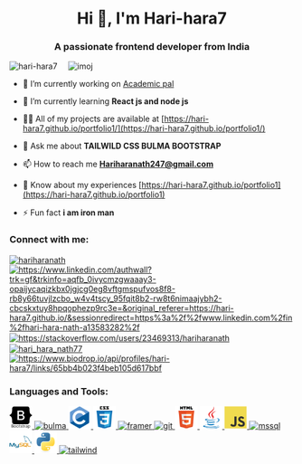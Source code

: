 <h1 align="center">Hi 👋, I'm Hari-hara7</h1>
<h3 align="center">A passionate frontend developer from India</h3>
<img  align="right" alt="imoj" width="400" src="https://media.licdn.com/dms/image/D5612AQGOmwfIE5mlWA/article-cover_image-shrink_720_1280/0/1674617947228?e=2147483647&v=beta&t=FTU_isQ6VYfV5D_ueFHPWvT8ZqgDeJG3yr8Mi8lpfk0">
<p align="left"> <img src="https://komarev.com/ghpvc/?username=hari-hara7&label=Profile%20views&color=0e75b6&style=flat" alt="hari-hara7" /> </p>

- 🔭 I’m currently working on [Academic pal](https://academicpal.vercel.app/)

- 🌱 I’m currently learning **React js and node js**

- 👨‍💻 All of my projects are available at [https://hari-hara7.github.io/portfolio1/](https://hari-hara7.github.io/portfolio1/)

- 💬 Ask me about **TAILWILD CSS BULMA BOOTSTRAP**

- 📫 How to reach me **Hariharanath247@gmail.com**

- 📄 Know about my experiences [https://hari-hara7.github.io/portfolio1](https://hari-hara7.github.io/portfolio1)

- ⚡ Fun fact **i am iron man**

<h3 align="left">Connect with me:</h3>
<p align="left">
<a href="https://twitter.com/hariharanath" target="blank"><img align="center" src="https://raw.githubusercontent.com/rahuldkjain/github-profile-readme-generator/master/src/images/icons/Social/twitter.svg" alt="hariharanath" height="30" width="40" /></a>
<a href="https://linkedin.com/in/https://www.linkedin.com/authwall?trk=gf&trkinfo=aqfb_0ivycmzgwaaay3-opaijycaqizkbx0jgjcg0eg8vftgmspufvos8f8-rb8y66tuvjlzcbo_w4v4tscy_95fqit8b2-rw8t6nimaajybh2-cbcskxtuy8hpqophezp9rc3e=&original_referer=https://hari-hara7.github.io/&sessionredirect=https%3a%2f%2fwww.linkedin.com%2fin%2fhari-hara-nath-a13583282%2f" target="blank"><img align="center" src="https://raw.githubusercontent.com/rahuldkjain/github-profile-readme-generator/master/src/images/icons/Social/linked-in-alt.svg" alt="https://www.linkedin.com/authwall?trk=gf&trkinfo=aqfb_0ivycmzgwaaay3-opaijycaqizkbx0jgjcg0eg8vftgmspufvos8f8-rb8y66tuvjlzcbo_w4v4tscy_95fqit8b2-rw8t6nimaajybh2-cbcskxtuy8hpqophezp9rc3e=&original_referer=https://hari-hara7.github.io/&sessionredirect=https%3a%2f%2fwww.linkedin.com%2fin%2fhari-hara-nath-a13583282%2f" height="30" width="40" /></a>
<a href="https://stackoverflow.com/users/https://stackoverflow.com/users/23469313/hariharanath" target="blank"><img align="center" src="https://raw.githubusercontent.com/rahuldkjain/github-profile-readme-generator/master/src/images/icons/Social/stack-overflow.svg" alt="https://stackoverflow.com/users/23469313/hariharanath" height="30" width="40" /></a>
<a href="https://instagram.com/hari_hara_nath77" target="blank"><img align="center" src="https://raw.githubusercontent.com/rahuldkjain/github-profile-readme-generator/master/src/images/icons/Social/instagram.svg" alt="hari_hara_nath77" height="30" width="40" /></a>
<a href="https://www.leetcode.com/https://www.biodrop.io/api/profiles/hari-hara7/links/65bb4b023f4beb105d617bbf" target="blank"><img align="center" src="https://raw.githubusercontent.com/rahuldkjain/github-profile-readme-generator/master/src/images/icons/Social/leet-code.svg" alt="https://www.biodrop.io/api/profiles/hari-hara7/links/65bb4b023f4beb105d617bbf" height="30" width="40" /></a>
</p>

<h3 align="left">Languages and Tools:</h3>
<p align="left"> <a href="https://getbootstrap.com" target="_blank" rel="noreferrer"> <img src="https://raw.githubusercontent.com/devicons/devicon/master/icons/bootstrap/bootstrap-plain-wordmark.svg" alt="bootstrap" width="40" height="40"/> </a> <a href="https://bulma.io/" target="_blank" rel="noreferrer"> <img src="https://raw.githubusercontent.com/gilbarbara/logos/804dc257b59e144eaca5bc6ffd16949752c6f789/logos/bulma.svg" alt="bulma" width="40" height="40"/> </a> <a href="https://www.cprogramming.com/" target="_blank" rel="noreferrer"> <img src="https://raw.githubusercontent.com/devicons/devicon/master/icons/c/c-original.svg" alt="c" width="40" height="40"/> </a> <a href="https://www.w3schools.com/css/" target="_blank" rel="noreferrer"> <img src="https://raw.githubusercontent.com/devicons/devicon/master/icons/css3/css3-original-wordmark.svg" alt="css3" width="40" height="40"/> </a> <a href="https://www.framer.com/" target="_blank" rel="noreferrer"> <img src="https://www.vectorlogo.zone/logos/framer/framer-icon.svg" alt="framer" width="40" height="40"/> </a> <a href="https://git-scm.com/" target="_blank" rel="noreferrer"> <img src="https://www.vectorlogo.zone/logos/git-scm/git-scm-icon.svg" alt="git" width="40" height="40"/> </a> <a href="https://www.w3.org/html/" target="_blank" rel="noreferrer"> <img src="https://raw.githubusercontent.com/devicons/devicon/master/icons/html5/html5-original-wordmark.svg" alt="html5" width="40" height="40"/> </a> <a href="https://www.java.com" target="_blank" rel="noreferrer"> <img src="https://raw.githubusercontent.com/devicons/devicon/master/icons/java/java-original.svg" alt="java" width="40" height="40"/> </a> <a href="https://developer.mozilla.org/en-US/docs/Web/JavaScript" target="_blank" rel="noreferrer"> <img src="https://raw.githubusercontent.com/devicons/devicon/master/icons/javascript/javascript-original.svg" alt="javascript" width="40" height="40"/> </a> <a href="https://www.microsoft.com/en-us/sql-server" target="_blank" rel="noreferrer"> <img src="https://www.svgrepo.com/show/303229/microsoft-sql-server-logo.svg" alt="mssql" width="40" height="40"/> </a> <a href="https://www.mysql.com/" target="_blank" rel="noreferrer"> <img src="https://raw.githubusercontent.com/devicons/devicon/master/icons/mysql/mysql-original-wordmark.svg" alt="mysql" width="40" height="40"/> </a> <a href="https://www.python.org" target="_blank" rel="noreferrer"> <img src="https://raw.githubusercontent.com/devicons/devicon/master/icons/python/python-original.svg" alt="python" width="40" height="40"/> </a> <a href="https://tailwindcss.com/" target="_blank" rel="noreferrer"> <img src="https://www.vectorlogo.zone/logos/tailwindcss/tailwindcss-icon.svg" alt="tailwind" width="40" height="40"/> </a> </p>
